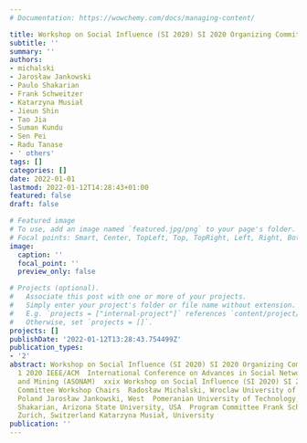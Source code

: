 ```yaml
---
# Documentation: https://wowchemy.com/docs/managing-content/

title: Workshop on Social Influence (SI 2020) SI 2020 Organizing Committee
subtitle: ''
summary: ''
authors:
- michalski
- Jarosław Jankowski
- Paulo Shakarian
- Frank Schweitzer
- Katarzyna Musiał
- Jieun Shin
- Tao Jia
- Suman Kundu
- Sen Pei
- Radu Tanase
- ' others'
tags: []
categories: []
date: 2022-01-01
lastmod: 2022-01-12T14:28:43+01:00
featured: false
draft: false

# Featured image
# To use, add an image named `featured.jpg/png` to your page's folder.
# Focal points: Smart, Center, TopLeft, Top, TopRight, Left, Right, BottomLeft, Bottom, BottomRight.
image:
  caption: ''
  focal_point: ''
  preview_only: false

# Projects (optional).
#   Associate this post with one or more of your projects.
#   Simply enter your project's folder or file name without extension.
#   E.g. `projects = ["internal-project"]` references `content/project/deep-learning/index.md`.
#   Otherwise, set `projects = []`.
projects: []
publishDate: '2022-01-12T13:28:43.754499Z'
publication_types:
- '2'
abstract: Workshop on Social Influence (SI 2020) SI 2020 Organizing Committee Page
  1 2020 IEEE/ACM  International Conference on Advances in Social Networks Analysis
  and Mining (ASONAM)  xxix Workshop on Social Influence (SI 2020) SI 2020 Organizing
  Committee Workshop Chairs  Radosław Michalski, Wroclaw University of Technology,
  Poland Jarosław Jankowski, West  Pomeranian University of Technology, Poland Paulo
  Shakarian, Arizona State University, USA  Program Committee Frank Schweitzer, ETH
  Zurich, Switzerland Katarzyna Musiał, University
publication: ''
---
```

